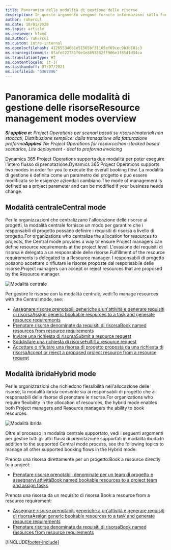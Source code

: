 ```yaml
---
title: Panoramica delle modalità di gestione delle risorse
description: In questo argomento vengono fornite informazioni sulla funzionalità di gestione delle risorse in Dynamics 365 Project Operations.
author: ruhercul
ms.date: 10/01/2020
ms.topic: article
ms.reviewer: kfend
ms.author: ruhercul
ms.custom: intro-internal
ms.openlocfilehash: 41265534661e51565bf31105ef69cec9b3b181c3
ms.sourcegitcommit: 0fafe022731f0e1e8693382ff906e3f8541d34ca
ms.translationtype: HT
ms.contentlocale: it-IT
ms.lasthandoff: 07/07/2021
ms.locfileid: "6367896"
---
```

# <a name="resource-management-modes-overview"></a><span data-ttu-id="ccee4-103">Panoramica delle modalità di gestione delle risorse</span><span class="sxs-lookup"><span data-stu-id="ccee4-103">Resource management modes overview</span></span>

<span data-ttu-id="ccee4-104">_**Si applica a:** Project Operations per scenari basati su risorse/materiali non stoccati, Distribuzione semplice: dalla transazione alla fatturazione proforma_</span><span class="sxs-lookup"><span data-stu-id="ccee4-104">_**Applies To:** Project Operations for resource/non-stocked based scenarios, Lite deployment - deal to proforma invoicing_</span></span>


<span data-ttu-id="ccee4-105">Dynamics 365 Project Operations supporta due modalità per poter eseguire l'intero flusso di prenotazione.</span><span class="sxs-lookup"><span data-stu-id="ccee4-105">Dynamics 365 Project Operations supports two modes in order for you to execute the overall booking flow.</span></span> <span data-ttu-id="ccee4-106">La modalità di gestione è definita come un parametro del progetto e può essere modificata se le esigenze aziendali cambiano.</span><span class="sxs-lookup"><span data-stu-id="ccee4-106">The mode of management is defined as a project parameter and can be modified if your business needs change.</span></span>    

## <a name="central-mode"></a><span data-ttu-id="ccee4-107">Modalità centrale</span><span class="sxs-lookup"><span data-stu-id="ccee4-107">Central mode</span></span>
<span data-ttu-id="ccee4-108">Per le organizzazioni che centralizzano l'allocazione delle risorse ai progetti, la modalità centrale fornisce un modo per garantire che i responsabili di progetto possano definire i requisiti di risorsa a livello di progetto.</span><span class="sxs-lookup"><span data-stu-id="ccee4-108">For organizations who centralize the allocation for resources to projects, the Central mode provides a way to ensure Project managers can define resource requirements at the project level.</span></span> <span data-ttu-id="ccee4-109">L'evasione dei requisiti di risorsa è delegato a un responsabile delle risorse.</span><span class="sxs-lookup"><span data-stu-id="ccee4-109">Fulfillment of the resource requirements is delegated to a Resource manager.</span></span> <span data-ttu-id="ccee4-110">I responsabili di progetto possono accettare o rifiutare le risorse proposte dal responsabile delle risorse.</span><span class="sxs-lookup"><span data-stu-id="ccee4-110">Project managers can accept or reject resources that are proposed by the Resource manager.</span></span>

![Modalità centrale](./media/resource-management-central.png)

<span data-ttu-id="ccee4-112">Per gestire le risorse con la modalità centrale, vedi:</span><span class="sxs-lookup"><span data-stu-id="ccee4-112">To manage resources with the Central mode, see:</span></span>

- [<span data-ttu-id="ccee4-113">Assegnare risorse prenotabili generiche a un'attività e generare requisiti di risorsa</span><span class="sxs-lookup"><span data-stu-id="ccee4-113">Assign generic bookable resources to a task and generate resource requirements</span></span>](/dynamics365/project-service/assign-generic-bookable-resource)
- [<span data-ttu-id="ccee4-114">Prenotare risorse denominate da requisiti di risorsa</span><span class="sxs-lookup"><span data-stu-id="ccee4-114">Book named resources from resource requirements</span></span>](/dynamics365/project-service/book-named-resource)
- [<span data-ttu-id="ccee4-115">Inviare una richiesta di risorsa</span><span class="sxs-lookup"><span data-stu-id="ccee4-115">Submit a resource request</span></span>](/dynamics365/project-service/submit-resource-request)
- [<span data-ttu-id="ccee4-116">Soddisfare una richiesta di risorse</span><span class="sxs-lookup"><span data-stu-id="ccee4-116">Fulfill a resource request</span></span>](/dynamics365/project-service/resource-management-fulfill-requests)
- [<span data-ttu-id="ccee4-117">Accettare o rifiutare una risorsa di progetto proposta da una richiesta di risorsa</span><span class="sxs-lookup"><span data-stu-id="ccee4-117">Accept or reject a proposed project resource from a resource request</span></span>](/dynamics365/project-service/accept-reject-proposed-resource)

## <a name="hybrid-mode"></a><span data-ttu-id="ccee4-118">Modalità ibrida</span><span class="sxs-lookup"><span data-stu-id="ccee4-118">Hybrid mode</span></span>
<span data-ttu-id="ccee4-119">Per le organizzazioni che richiedono flessibilità nell'allocazione delle risorse, la modalità ibrida consente sia ai responsabili di progetto che ai responsabili delle risorse di prenotare le risorse.</span><span class="sxs-lookup"><span data-stu-id="ccee4-119">For organizations who require flexibility in the allocation of resources, the hybrid mode enables both Project managers and Resource managers the ability to book resources.</span></span>

![Modalità ibrida](./media/resource-management-hybrid.png)

<span data-ttu-id="ccee4-121">Oltre al processo in modalità centrale supportato, vedi i seguenti argomenti per gestire tutti gli altri flussi di prenotazione supportati in modalità ibrida:</span><span class="sxs-lookup"><span data-stu-id="ccee4-121">In addition to the supported Central mode process, see the following topics to manage all other supported booking flows in the Hybrid mode:</span></span>

<span data-ttu-id="ccee4-122">Prenota una risorsa direttamente per un progetto:</span><span class="sxs-lookup"><span data-stu-id="ccee4-122">Book a resource directly to a project:</span></span>
- [<span data-ttu-id="ccee4-123">Prenotare risorse prenotabili denominate per un team di progetto e assegnarvi attività</span><span class="sxs-lookup"><span data-stu-id="ccee4-123">Book named bookable resources to a project team and assign tasks</span></span>](/dynamics365/project-service/assign-named-bookable-resource)

<span data-ttu-id="ccee4-124">Prenota una risorsa da un requisito di risorsa:</span><span class="sxs-lookup"><span data-stu-id="ccee4-124">Book a resource from a resource requirement:</span></span>
- [<span data-ttu-id="ccee4-125">Assegnare risorse prenotabili generiche a un'attività e generare requisiti di risorsa</span><span class="sxs-lookup"><span data-stu-id="ccee4-125">Assign generic bookable resources to a task and generate resource requirements</span></span>](/dynamics365/project-service/assign-generic-bookable-resource)
- [<span data-ttu-id="ccee4-126">Prenotare risorse denominate da requisiti di risorsa</span><span class="sxs-lookup"><span data-stu-id="ccee4-126">Book named resources from resource requirements</span></span>](/dynamics365/project-service/book-named-resource)


[!INCLUDE[footer-include](../includes/footer-banner.md)]